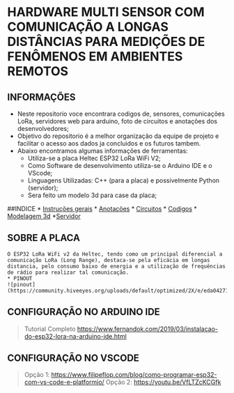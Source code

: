 # **HARDWARE MULTI SENSOR COM COMUNICAÇÃO A LONGAS DISTÂNCIAS PARA MEDIÇÕES DE FENÔMENOS EM AMBIENTES REMOTOS**
## **INFORMAÇÕES**

* Neste repositorio voce encontrara codigos de, sensores, comunicações LoRa, servidores web para arduino, foto de circuitos e anotações dos desenvolvedores;
* Objetivo do repositorio é a melhor organização da equipe de projeto e facilitar o acesso aos dados ja concluidos e os futuros tambem.
* Abaixo encontramos algumas informações de ferramentas: 
    * Utiliza-se a placa Heltec ESP32 LoRa WiFi V2;
    * Como Software de desenvolvimento utiliza-se o Arduino IDE e o VScode;
    * Linguagens Utilizadas: C++ (para a placa) e possivelmente Python (servidor);
    * Sera feito um modelo 3d para case da placa;

##INDICE
    * [Instruções gerais](//README.md)
    * [Anotações](/Anota%C3%A7%C3%B5es/)
    * [Circuitos](//Circuitos/)
    * [Codigos](//Codigos/)
    * [Modelagem 3d](//modelagem%203d/)
    *[Servidor](//Servidor/)

## SOBRE A PLACA
    O ESP32 LoRa WiFi v2 da Heltec, tendo como um principal diferencial a comunicação LoRa (Long Range), destaca-se pela eficácia em longas distancia, pelo consumo baixo de energia e a utilização de frequências de rádio para realizar tal comunicação. 
    * PINOUT 
    ![pinout](https://community.hiveeyes.org/uploads/default/optimized/2X/e/eda042713108809e3511e822a1aa4e582ee70ebc_2_690x345.png)
## CONFIGURAÇÃO NO ARDUINO IDE
> Tutorial Completo 
https://www.fernandok.com/2019/03/instalacao-do-esp32-lora-na-arduino-ide.html

## CONFIGURAÇÃO NO VSCODE
> Opção 1: 
https://www.filipeflop.com/blog/como-programar-esp32-com-vs-code-e-platformio/
> Opção 2:
https://youtu.be/VfLTZcKCGfk

